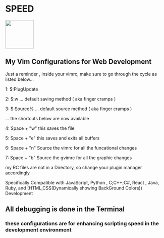 # SPEED 
<img src='https://github.com/hug0sh0t/VIM-Configurations/blob/main/vim-2.ico' style='width:90px;height:90px'/> 


## My Vim Configurations for Web Development


Just a reminder , inside your vimrc, make sure to go through the cycle as listed below... 


1: $:PlugUpdate


2: $:w ... default saving method  ( aka finger cramps ) 


3: $:Source%  ... default source method ( aka finger cramps )




... the shortcuts below are now available  


4: Space + "w" this saves the file


5: Space + "e" this saves and exits all buffers 


6: Space + "n" Source the vimrc for all the funcational changes


7: Space + "b" Source the gvimrc for all the graphic changes 




my RC files are not in a Directory, so change your plugin manager accordingly 

Specifically Compatible with JavaScript, Python ,
C;C++;C#, React , Java, Ruby,
and (HTML,CSS(Dynamically showing BackGround Colors))  Development

## All debugging is done in the Terminal
### these configurations are for enhancing scripting speed in the development environment
 
